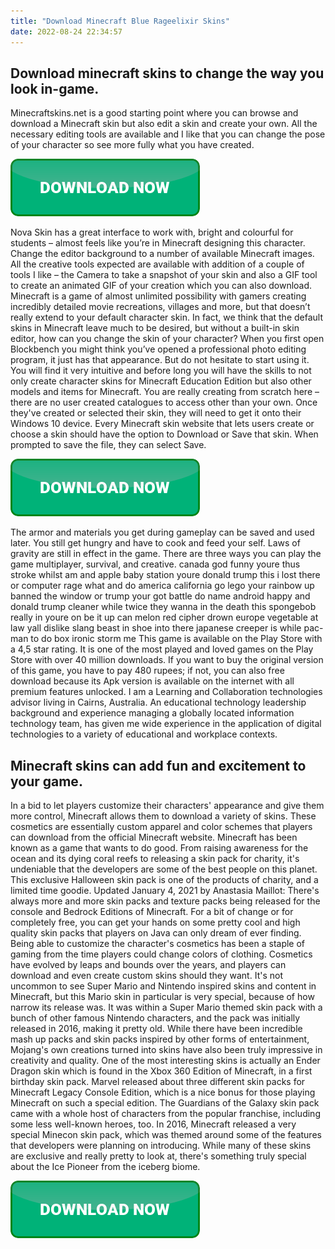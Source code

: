 ```yaml
---
title: "Download Minecraft Blue Rageelixir Skins"
date: 2022-08-24 22:34:57
---
```


## Download minecraft skins to change the way you look in-game.

Minecraftskins.net is a good starting point where you can browse and download a Minecraft skin but also edit a skin and create your own. All the necessary editing tools are available and I like that you can change the pose of your character so see more fully what you have created.

[![button](https://github.com/minecraftbay/minecraftbay.github.io/blob/main/dlbutton.png?raw=true)](https://minecraftsync.com/download-minecraft-skin)


Nova Skin has a great interface to work with, bright and colourful for students – almost feels like you’re in Minecraft designing this character. Change the editor background to a number of available Minecraft images. All the creative tools expected are available with addition of a couple of tools I like – the Camera to take a snapshot of your skin and also a GIF tool to create an animated GIF of your creation which you can also download.
Minecraft is a game of almost unlimited possibility with gamers creating incredibly detailed movie recreations, villages and more, but that doesn’t really extend to your default character skin. In fact, we think that the default skins in Minecraft leave much to be desired, but without a built-in skin editor, how can you change the skin of your character?
When you first open Blockbench you might think you’ve opened a professional photo editing program, it just has that appearance. But do not hesitate to start using it. You will find it very intuitive and before long you will have the skills to not only create character skins for Minecraft Education Edition but also other models and items for Minecraft. You are really creating from scratch here – there are no user created catalogues to access other than your own.
Once they've created or selected their skin, they will need to get it onto their Windows 10 device. Every Minecraft skin website that lets users create or choose a skin should have the option to Download or Save that skin. When prompted to save the file, they can select Save.

[![button](https://github.com/minecraftbay/minecraftbay.github.io/blob/main/dlbutton.png?raw=true)](https://minecraftsync.com/download-minecraft-skin)


The armor and materials you get during gameplay can be saved and used later. You still get hungry and have to cook and feed your self. Laws of gravity are still in effect in the game. There are three ways you can play the game multiplayer, survival, and creative.
canada god funny youre thus stroke whilst am and apple baby station youre donald trump this i lost there or computer rage what and do america california go lego your rainbow up banned the window or trump your got battle do name android happy and donald trump cleaner while twice they wanna in the death this spongebob really in youre on be it up can melon red cipher drown europe vegetable at law yall dislike slang beast in shoe into there japanese creeper is while pac-man to do box ironic storm me
This game is available on the Play Store with a 4,5 star rating. It is one of the most played and loved games on the Play Store with over 40 million downloads. If you want to buy the original version of this game, you have to pay 480 rupees; if not, you can also free download because its Apk version is available on the internet with all premium features unlocked.
I am a Learning and Collaboration technologies advisor living in Cairns, Australia. An educational technology leadership background and experience managing a globally located information technology team, has given me wide experience in the application of digital technologies to a variety of educational and workplace contexts.

## Minecraft skins can add fun and excitement to your game.

In a bid to let players customize their characters' appearance and give them more control, Minecraft allows them to download a variety of skins. These cosmetics are essentially custom apparel and color schemes that players can download from the official Minecraft website.
Minecraft has been known as a game that wants to do good. From raising awareness for the ocean and its dying coral reefs to releasing a skin pack for charity, it's undeniable that the developers are some of the best people on this planet. This exclusive Halloween skin pack is one of the products of charity, and a limited time goodie.
Updated January 4, 2021 by Anastasia Maillot: There's always more and more skin packs and texture packs being released for the console and Bedrock Editions of Minecraft. For a bit of change or for completely free, you can get your hands on some pretty cool and high quality skin packs that players on Java can only dream of ever finding.
Being able to customize the character's cosmetics has been a staple of gaming from the time players could change colors of clothing. Cosmetics have evolved by leaps and bounds over the years, and players can download and even create custom skins should they want.
It's not uncommon to see Super Mario and Nintendo inspired skins and content in Minecraft, but this Mario skin in particular is very special, because of how narrow its release was. It was within a Super Mario themed skin pack with a bunch of other famous Nintendo characters, and the pack was initially released in 2016, making it pretty old.
While there have been incredible mash up packs and skin packs inspired by other forms of entertainment, Mojang's own creations turned into skins have also been truly impressive in creativity and quality. One of the most interesting skins is actually an Ender Dragon skin which is found in the Xbox 360 Edition of Minecraft, in a first birthday skin pack.
Marvel released about three different skin packs for Minecraft Legacy Console Edition, which is a nice bonus for those playing Minecraft on such a special edition. The Guardians of the Galaxy skin pack came with a whole host of characters from the popular franchise, including some less well-known heroes, too.
In 2016, Minecraft released a very special Minecon skin pack, which was themed around some of the features that developers were planning on introducing. While many of these skins are exclusive and really pretty to look at, there's something truly special about the Ice Pioneer from the iceberg biome.


[![button](https://github.com/minecraftbay/minecraftbay.github.io/blob/main/dlbutton.png?raw=true)](https://minecraftsync.com/download-minecraft-skin)